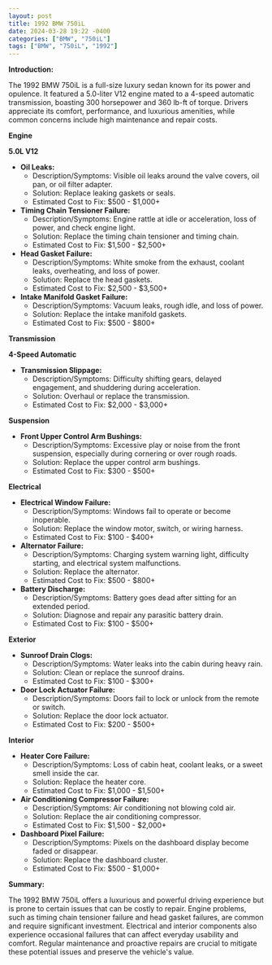 ```yaml
---
layout: post
title: 1992 BMW 750iL
date: 2024-03-28 19:22 -0400
categories: ["BMW", "750iL"]
tags: ["BMW", "750iL", "1992"]
---
```

**Introduction:**

The 1992 BMW 750iL is a full-size luxury sedan known for its power and opulence. It featured a 5.0-liter V12 engine mated to a 4-speed automatic transmission, boasting 300 horsepower and 360 lb-ft of torque. Drivers appreciate its comfort, performance, and luxurious amenities, while common concerns include high maintenance and repair costs.

**Engine**

**5.0L V12**

* **Oil Leaks:**
    * Description/Symptoms: Visible oil leaks around the valve covers, oil pan, or oil filter adapter.
    * Solution: Replace leaking gaskets or seals.
    * Estimated Cost to Fix: $500 - $1,000+
* **Timing Chain Tensioner Failure:**
    * Description/Symptoms: Engine rattle at idle or acceleration, loss of power, and check engine light.
    * Solution: Replace the timing chain tensioner and timing chain.
    * Estimated Cost to Fix: $1,500 - $2,500+
* **Head Gasket Failure:**
    * Description/Symptoms: White smoke from the exhaust, coolant leaks, overheating, and loss of power.
    * Solution: Replace the head gaskets.
    * Estimated Cost to Fix: $2,500 - $3,500+
* **Intake Manifold Gasket Failure:**
    * Description/Symptoms: Vacuum leaks, rough idle, and loss of power.
    * Solution: Replace the intake manifold gaskets.
    * Estimated Cost to Fix: $500 - $800+

**Transmission**

**4-Speed Automatic**

* **Transmission Slippage:**
    * Description/Symptoms: Difficulty shifting gears, delayed engagement, and shuddering during acceleration.
    * Solution: Overhaul or replace the transmission.
    * Estimated Cost to Fix: $2,000 - $3,000+

**Suspension**

* **Front Upper Control Arm Bushings:**
    * Description/Symptoms: Excessive play or noise from the front suspension, especially during cornering or over rough roads.
    * Solution: Replace the upper control arm bushings.
    * Estimated Cost to Fix: $300 - $500+

**Electrical**

* **Electrical Window Failure:**
    * Description/Symptoms: Windows fail to operate or become inoperable.
    * Solution: Replace the window motor, switch, or wiring harness.
    * Estimated Cost to Fix: $100 - $400+
* **Alternator Failure:**
    * Description/Symptoms: Charging system warning light, difficulty starting, and electrical system malfunctions.
    * Solution: Replace the alternator.
    * Estimated Cost to Fix: $500 - $800+
* **Battery Discharge:**
    * Description/Symptoms: Battery goes dead after sitting for an extended period.
    * Solution: Diagnose and repair any parasitic battery drain.
    * Estimated Cost to Fix: $100 - $500+

**Exterior**

* **Sunroof Drain Clogs:**
    * Description/Symptoms: Water leaks into the cabin during heavy rain.
    * Solution: Clean or replace the sunroof drains.
    * Estimated Cost to Fix: $100 - $300+
* **Door Lock Actuator Failure:**
    * Description/Symptoms: Doors fail to lock or unlock from the remote or switch.
    * Solution: Replace the door lock actuator.
    * Estimated Cost to Fix: $200 - $500+

**Interior**

* **Heater Core Failure:**
    * Description/Symptoms: Loss of cabin heat, coolant leaks, or a sweet smell inside the car.
    * Solution: Replace the heater core.
    * Estimated Cost to Fix: $1,000 - $1,500+
* **Air Conditioning Compressor Failure:**
    * Description/Symptoms: Air conditioning not blowing cold air.
    * Solution: Replace the air conditioning compressor.
    * Estimated Cost to Fix: $1,500 - $2,000+
* **Dashboard Pixel Failure:**
    * Description/Symptoms: Pixels on the dashboard display become faded or disappear.
    * Solution: Replace the dashboard cluster.
    * Estimated Cost to Fix: $500 - $1,000+

**Summary:**

The 1992 BMW 750iL offers a luxurious and powerful driving experience but is prone to certain issues that can be costly to repair. Engine problems, such as timing chain tensioner failure and head gasket failures, are common and require significant investment. Electrical and interior components also experience occasional failures that can affect everyday usability and comfort. Regular maintenance and proactive repairs are crucial to mitigate these potential issues and preserve the vehicle's value.
